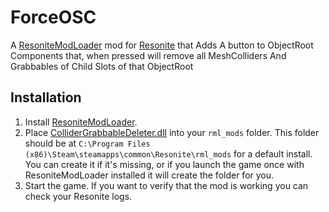# ForceOSC

A [ResoniteModLoader](https://github.com/resonite-modding-group/ResoniteModLoader) mod for [Resonite](https://resonite.com/) that Adds A button to ObjectRoot Components that, when pressed will remove all MeshColliders And Grabbables of Child Slots of that ObjectRoot<br>

## Installation
1. Install [ResoniteModLoader](https://github.com/resonite-modding-group/ResoniteModLoader).
1. Place [ColliderGrabbableDeleter.dll](https://github.com/zahndy/ColliderGrabbableDeleter/releases/download/Main/ColliderGrabbableDeleter.dll) into your `rml_mods` folder. This folder should be at `C:\Program Files (x86)\Steam\steamapps\common\Resonite\rml_mods` for a default install. You can create it if it's missing, or if you launch the game once with ResoniteModLoader installed it will create the folder for you.
1. Start the game. If you want to verify that the mod is working you can check your Resonite logs.